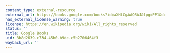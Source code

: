 ```yaml
---
content_type: external-resource
external_url: https://books.google.com/books?id=aXHtCgAAQBAJ&lpg=PP1&dq=the%20hour%20of%20land&pg=PA17#v=onepage&q&f=false
has_external_license_warning: true
license: https://en.wikipedia.org/wiki/All_rights_reserved
status: ''
title: Google Books
uid: 3b8d2639-c734-45b0-b9dc-c5b2706464f3
wayback_url: ''
---
```

